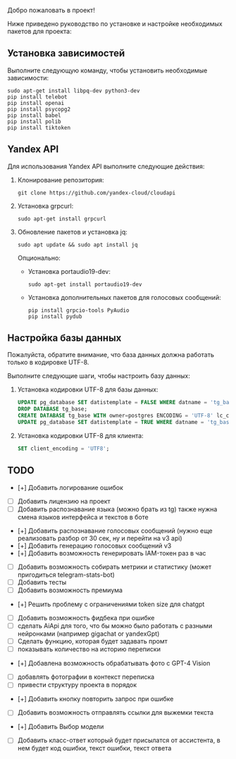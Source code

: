 Добро пожаловать в проект!

Ниже приведено руководство по установке и настройке необходимых пакетов для проекта:

## Установка зависимостей

Выполните следующую команду, чтобы установить необходимые зависимости:

```shell
sudo apt-get install libpq-dev python3-dev
pip install telebot
pip install openai
pip install psycopg2
pip install babel
pip install polib
pip install tiktoken
```

## Yandex API

Для использования Yandex API выполните следующие действия:

1. Клонирование репозитория:

   ```shell
   git clone https://github.com/yandex-cloud/cloudapi
   ```

2. Установка grpcurl:

   ```shell
   sudo apt-get install grpcurl
   ```

3. Обновление пакетов и установка jq:

   ```shell
   sudo apt update && sudo apt install jq
   ```

   Опционально:

   - Установка portaudio19-dev:

     ```shell
     sudo apt-get install portaudio19-dev
     ```

   - Установка дополнительных пакетов для голосовых сообщений:

     ```shell
     pip install grpcio-tools PyAudio
     pip install pydub
     ```

## Настройка базы данных

Пожалуйста, обратите внимание, что база данных должна работать только в кодировке UTF-8.

Выполните следующие шаги, чтобы настроить базу данных:

1. Установка кодировки UTF-8 для базы данных:

   ```sql
   UPDATE pg_database SET datistemplate = FALSE WHERE datname = 'tg_base';
   DROP DATABASE tg_base;
   CREATE DATABASE tg_base WITH owner=postgres ENCODING = 'UTF-8' lc_collate = 'en_US.utf8' lc_ctype = 'en_US.utf8' template template0;
   UPDATE pg_database SET datistemplate = TRUE WHERE datname = 'tg_base';
   ```

2. Установка кодировки UTF-8 для клиента:

   ```sql
   SET client_encoding = 'UTF8';
   ```

## TODO

- [+] Добавить логирование ошибок 
- [ ] Добавить лицензию на проект 
- [ ] Добавить распознавание языка (можно брать из tg) также нужна смена языков интерфейса и текстов в боте
- [+] Добавить распознавание голосовых сообщений (нужно еще реализовать разбор от 30 сек, ну и перейти на v3 api)
- [+] Добавить генерацию голосовых сообщений v3
- [+] Добавить возможность генерировать IAM-токен раз в час
- [ ] Добавить возможность собирать метрики и статистику (может пригодиться telegram-stats-bot)
- [ ] Добавить тесты
- [ ] Добавить возможность премиума
- [+] Решить проблему с ограничениями token size для chatgpt
- [ ] Добавить возможность фидбека при ошибке
- [ ] сделать AiApi для того, что бы можно было работать с разными нейронками (например gigachat or yandexGpt)
- [ ] Сделать функцию, которая будет задавать промт
- [ ] показывать количество на историю переписки
- [+] Добавлена возможность обрабатывать фото с GPT-4 Vision
- [ ] добавлять фотографии в контекст переписка
- [ ] привести структуру проекта в порядок 
- [+] Добавить кнопку повторить запрос при ошибке
- [ ] Добавить возможность отправлять ссылки для выжемки текста
- [+] Добавить Выбор модели
- [ ] Добавить класс-ответ который будет присылатся от ассистента, в нем будет код ошибки, текст ошибки, текст ответа